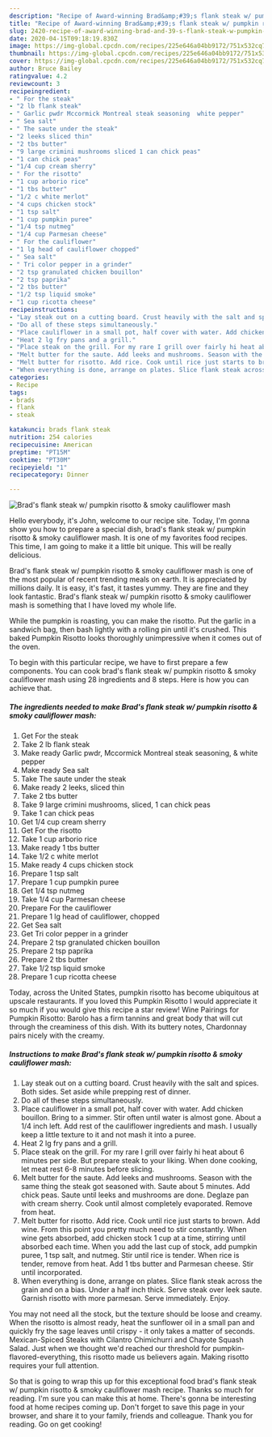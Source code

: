 ```yaml
---
description: "Recipe of Award-winning Brad&amp;#39;s flank steak w/ pumpkin risotto &amp;amp; smoky cauliflower mash"
title: "Recipe of Award-winning Brad&amp;#39;s flank steak w/ pumpkin risotto &amp;amp; smoky cauliflower mash"
slug: 2420-recipe-of-award-winning-brad-and-39-s-flank-steak-w-pumpkin-risotto-and-amp-smoky-cauliflower-mash
date: 2020-04-15T09:18:19.830Z
image: https://img-global.cpcdn.com/recipes/225e646a04bb9172/751x532cq70/brads-flank-steak-w-pumpkin-risotto-smoky-cauliflower-mash-recipe-main-photo.jpg
thumbnail: https://img-global.cpcdn.com/recipes/225e646a04bb9172/751x532cq70/brads-flank-steak-w-pumpkin-risotto-smoky-cauliflower-mash-recipe-main-photo.jpg
cover: https://img-global.cpcdn.com/recipes/225e646a04bb9172/751x532cq70/brads-flank-steak-w-pumpkin-risotto-smoky-cauliflower-mash-recipe-main-photo.jpg
author: Bruce Bailey
ratingvalue: 4.2
reviewcount: 3
recipeingredient:
- " For the steak"
- "2 lb flank steak"
- " Garlic pwdr Mccormick Montreal steak seasoning  white pepper"
- " Sea salt"
- " The saute under the steak"
- "2 leeks sliced thin"
- "2 tbs butter"
- "9 large crimini mushrooms sliced 1 can chick peas"
- "1 can chick peas"
- "1/4 cup cream sherry"
- " For the risotto"
- "1 cup arborio rice"
- "1 tbs butter"
- "1/2 c white merlot"
- "4 cups chicken stock"
- "1 tsp salt"
- "1 cup pumpkin puree"
- "1/4 tsp nutmeg"
- "1/4 cup Parmesan cheese"
- " For the cauliflower"
- "1 lg head of cauliflower chopped"
- " Sea salt"
- " Tri color pepper in a grinder"
- "2 tsp granulated chicken bouillon"
- "2 tsp paprika"
- "2 tbs butter"
- "1/2 tsp liquid smoke"
- "1 cup ricotta cheese"
recipeinstructions:
- "Lay steak out on a cutting board. Crust heavily with the salt and spices. Both sides. Set aside while prepping rest of dinner."
- "Do all of these steps simultaneously."
- "Place cauliflower in a small pot, half cover with water. Add chicken bouillon. Bring to a simmer. Stir often until water is almost gone. About a 1/4 inch left. Add rest of the cauliflower ingredients and mash. I usually keep a little texture to it and not mash it into a puree."
- "Heat 2 lg fry pans and a grill."
- "Place steak on the grill. For my rare I grill over fairly hi heat about 6 minutes per side. But prepare steak to your liking. When done cooking, let meat rest 6-8 minutes before slicing."
- "Melt butter for the saute. Add leeks and mushrooms. Season with the same thing the steak got seasoned with. Saute about 5 minutes. Add chick peas. Saute until leeks and mushrooms are done. Deglaze pan with cream sherry. Cook until almost completely evaporated. Remove from heat."
- "Melt butter for risotto. Add rice. Cook until rice just starts to brown. Add wine. From this point you pretty much need to stir constantly. When wine gets absorbed, add chicken stock 1 cup at a time, stirring until absorbed each time. When you add the last cup of stock, add pumpkin puree, 1 tsp salt, and nutmeg. Stir until rice is tender. When rice is tender, remove from heat. Add 1 tbs butter and Parmesan cheese. Stir until incorporated."
- "When everything is done, arrange on plates. Slice flank steak across the grain and on a bias. Under a half inch thick. Serve steak over leek saute. Garnish risotto with more parmesan. Serve immediately. Enjoy."
categories:
- Recipe
tags:
- brads
- flank
- steak

katakunci: brads flank steak 
nutrition: 254 calories
recipecuisine: American
preptime: "PT15M"
cooktime: "PT30M"
recipeyield: "1"
recipecategory: Dinner

---
```



![Brad&#39;s flank steak w/ pumpkin risotto &amp; smoky cauliflower mash](https://img-global.cpcdn.com/recipes/225e646a04bb9172/751x532cq70/brads-flank-steak-w-pumpkin-risotto-smoky-cauliflower-mash-recipe-main-photo.jpg)

Hello everybody, it's John, welcome to our recipe site. Today, I'm gonna show you how to prepare a special dish, brad&#39;s flank steak w/ pumpkin risotto &amp; smoky cauliflower mash. It is one of my favorites food recipes. This time, I am going to make it a little bit unique. This will be really delicious.

Brad&#39;s flank steak w/ pumpkin risotto &amp; smoky cauliflower mash is one of the most popular of recent trending meals on earth. It is appreciated by millions daily. It is easy, it's fast, it tastes yummy. They are fine and they look fantastic. Brad&#39;s flank steak w/ pumpkin risotto &amp; smoky cauliflower mash is something that I have loved my whole life.

While the pumpkin is roasting, you can make the risotto. Put the garlic in a sandwich bag, then bash lightly with a rolling pin until it&#39;s crushed. This baked Pumpkin Risotto looks thoroughly unimpressive when it comes out of the oven.


To begin with this particular recipe, we have to first prepare a few components. You can cook brad&#39;s flank steak w/ pumpkin risotto &amp; smoky cauliflower mash using 28 ingredients and 8 steps. Here is how you can achieve that.

<!--inarticleads1-->

##### The ingredients needed to make Brad&#39;s flank steak w/ pumpkin risotto &amp; smoky cauliflower mash:

1. Get  For the steak
1. Take 2 lb flank steak
1. Make ready  Garlic pwdr, Mccormick Montreal steak seasoning, &amp; white pepper
1. Make ready  Sea salt
1. Take  The saute under the steak
1. Make ready 2 leeks, sliced thin
1. Take 2 tbs butter
1. Take 9 large crimini mushrooms, sliced, 1 can chick peas
1. Take 1 can chick peas
1. Get 1/4 cup cream sherry
1. Get  For the risotto
1. Take 1 cup arborio rice
1. Make ready 1 tbs butter
1. Take 1/2 c white merlot
1. Make ready 4 cups chicken stock
1. Prepare 1 tsp salt
1. Prepare 1 cup pumpkin puree
1. Get 1/4 tsp nutmeg
1. Take 1/4 cup Parmesan cheese
1. Prepare  For the cauliflower
1. Prepare 1 lg head of cauliflower, chopped
1. Get  Sea salt
1. Get  Tri color pepper in a grinder
1. Prepare 2 tsp granulated chicken bouillon
1. Prepare 2 tsp paprika
1. Prepare 2 tbs butter
1. Take 1/2 tsp liquid smoke
1. Prepare 1 cup ricotta cheese


Today, across the United States, pumpkin risotto has become ubiquitous at upscale restaurants. If you loved this Pumpkin Risotto I would appreciate it so much if you would give this recipe a star review! Wine Pairings for Pumpkin Risotto: Barolo has a firm tannins and great body that will cut through the creaminess of this dish. With its buttery notes, Chardonnay pairs nicely with the creamy. 

<!--inarticleads2-->

##### Instructions to make Brad&#39;s flank steak w/ pumpkin risotto &amp; smoky cauliflower mash:

1. Lay steak out on a cutting board. Crust heavily with the salt and spices. Both sides. Set aside while prepping rest of dinner.
1. Do all of these steps simultaneously.
1. Place cauliflower in a small pot, half cover with water. Add chicken bouillon. Bring to a simmer. Stir often until water is almost gone. About a 1/4 inch left. Add rest of the cauliflower ingredients and mash. I usually keep a little texture to it and not mash it into a puree.
1. Heat 2 lg fry pans and a grill.
1. Place steak on the grill. For my rare I grill over fairly hi heat about 6 minutes per side. But prepare steak to your liking. When done cooking, let meat rest 6-8 minutes before slicing.
1. Melt butter for the saute. Add leeks and mushrooms. Season with the same thing the steak got seasoned with. Saute about 5 minutes. Add chick peas. Saute until leeks and mushrooms are done. Deglaze pan with cream sherry. Cook until almost completely evaporated. Remove from heat.
1. Melt butter for risotto. Add rice. Cook until rice just starts to brown. Add wine. From this point you pretty much need to stir constantly. When wine gets absorbed, add chicken stock 1 cup at a time, stirring until absorbed each time. When you add the last cup of stock, add pumpkin puree, 1 tsp salt, and nutmeg. Stir until rice is tender. When rice is tender, remove from heat. Add 1 tbs butter and Parmesan cheese. Stir until incorporated.
1. When everything is done, arrange on plates. Slice flank steak across the grain and on a bias. Under a half inch thick. Serve steak over leek saute. Garnish risotto with more parmesan. Serve immediately. Enjoy.


You may not need all the stock, but the texture should be loose and creamy. When the risotto is almost ready, heat the sunflower oil in a small pan and quickly fry the sage leaves until crispy - it only takes a matter of seconds. Mexican-Spiced Steaks with Cilantro Chimichurri and Chayote Squash Salad. Just when we thought we&#39;d reached our threshold for pumpkin-flavored-everything, this risotto made us believers again. Making risotto requires your full attention. 

So that is going to wrap this up for this exceptional food brad&#39;s flank steak w/ pumpkin risotto &amp; smoky cauliflower mash recipe. Thanks so much for reading. I'm sure you can make this at home. There's gonna be interesting food at home recipes coming up. Don't forget to save this page in your browser, and share it to your family, friends and colleague. Thank you for reading. Go on get cooking!
